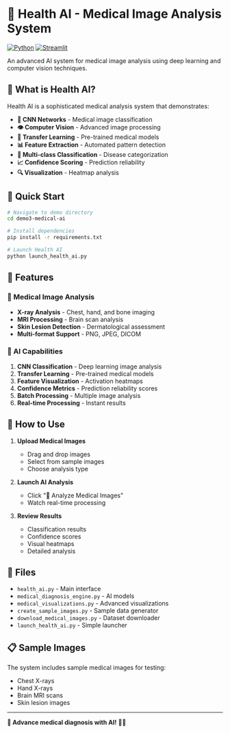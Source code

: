 # 🏥 Health AI - Medical Image Analysis System

[![Python](https://img.shields.io/badge/Python-3.8+-blue.svg)](https://python.org)
[![Streamlit](https://img.shields.io/badge/Streamlit-1.28+-red.svg)](https://streamlit.io)

An advanced AI system for medical image analysis using deep learning and computer vision techniques.

## 🎯 What is Health AI?

Health AI is a sophisticated medical analysis system that demonstrates:

- **🔬 CNN Networks** - Medical image classification
- **👁️ Computer Vision** - Advanced image processing
- **🧠 Transfer Learning** - Pre-trained medical models
- **📊 Feature Extraction** - Automated pattern detection
- **🎯 Multi-class Classification** - Disease categorization
- **📈 Confidence Scoring** - Prediction reliability
- **🔍 Visualization** - Heatmap analysis

## 🚀 Quick Start

```bash
# Navigate to demo directory
cd demo3-medical-ai

# Install dependencies
pip install -r requirements.txt

# Launch Health AI
python launch_health_ai.py
```

## 🌟 Features

### 🔬 Medical Image Analysis
- **X-ray Analysis** - Chest, hand, and bone imaging
- **MRI Processing** - Brain scan analysis
- **Skin Lesion Detection** - Dermatological assessment
- **Multi-format Support** - PNG, JPEG, DICOM

### 🧠 AI Capabilities
1. **CNN Classification** - Deep learning image analysis
2. **Transfer Learning** - Pre-trained medical models
3. **Feature Visualization** - Activation heatmaps
4. **Confidence Metrics** - Prediction reliability scores
5. **Batch Processing** - Multiple image analysis
6. **Real-time Processing** - Instant results

## 🎯 How to Use

1. **Upload Medical Images**
   - Drag and drop images
   - Select from sample images
   - Choose analysis type

2. **Launch AI Analysis**
   - Click "🔬 Analyze Medical Images"
   - Watch real-time processing

3. **Review Results**
   - Classification results
   - Confidence scores
   - Visual heatmaps
   - Detailed analysis

## 📁 Files

- `health_ai.py` - Main interface
- `medical_diagnosis_engine.py` - AI models
- `medical_visualizations.py` - Advanced visualizations
- `create_sample_images.py` - Sample data generator
- `download_medical_images.py` - Dataset downloader
- `launch_health_ai.py` - Simple launcher

## 📋 Sample Images

The system includes sample medical images for testing:
- Chest X-rays
- Hand X-rays
- Brain MRI scans
- Skin lesion images

---

**🏥 Advance medical diagnosis with AI!** 🤖🔬
